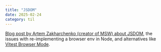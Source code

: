 ```yaml
---
title: "JSDOM"
date: 2025-02-24
category: til
---
```


[Blog post by Artem Zakharchenko (creator of MSW) about JSDOM](https://www.epicweb.dev/why-i-won-t-use-jsdom), the issues with re-implementing a browser env in Node, and alternatives like [Vitest Browser Mode](https://main.vitest.dev/guide/browser/).